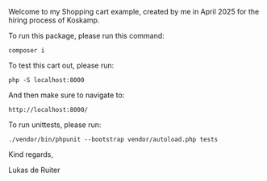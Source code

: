 Welcome to my Shopping cart example, created by me in April 2025 for the hiring process of Koskamp.

To run this package, please run this command:

```
composer i
```

To test this cart out, please run:

```
php -S localhost:8000
```

And then make sure to navigate to:

```
http://localhost:8000/
```

To run unittests, please run:

```
./vendor/bin/phpunit --bootstrap vendor/autoload.php tests
```

Kind regards,

Lukas de Ruiter
